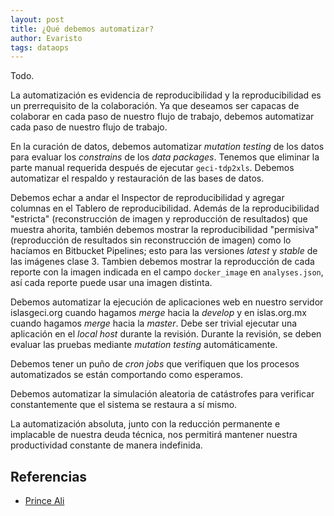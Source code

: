 ```yaml
---
layout: post
title: ¿Qué debemos automatizar?
author: Evaristo
tags: dataops
---
```


Todo.

La automatización es evidencia de reproducibilidad y la reproducibilidad es un prerrequisito de la
colaboración. Ya que deseamos ser capacas de colaborar en cada paso de nuestro flujo de trabajo,
debemos automatizar cada paso de nuestro flujo de trabajo.

En la curación de datos, debemos automatizar _mutation testing_ de los datos para evaluar los
_constrains_ de los _data packages_. Tenemos que eliminar la parte manual requerida después de
ejecutar `geci-tdp2xls`. Debemos automatizar el respaldo y restauración de las bases de datos.

Debemos echar a andar el Inspector de reproducibilidad y agregar columnas en el Tablero de
reproducibilidad. Además de la reproducibilidad "estricta" (reconstrucción de imagen y reproducción
de resultados) que muestra ahorita, también debemos mostrar la reproducibilidad "permisiva"
(reproducción de resultados sin reconstrucción de imagen) como lo hacíamos en Bitbucket Pipelines;
esto para las versiones _latest_ y _stable_ de las imágenes clase 3. Tambien debemos mostrar la
reproducción de cada reporte con la imagen indicada en el campo `docker_image` en `analyses.json`,
así cada reporte puede usar una imagen distinta.

Debemos automatizar la ejecución de aplicaciones web en nuestro servidor islasgeci.org cuando
hagamos _merge_ hacia la _develop_ y en islas.org.mx cuando hagamos _merge_ hacia la _master_. Debe
ser trivial ejecutar una aplicación en el _local host_ durante la revisión. Durante la revisión, se
deben evaluar las pruebas mediante _mutation testing_ automáticamente.

Debemos tener un puño de _cron jobs_ que verifiquen que los procesos automatizados se están
comportando como esperamos. 

Debemos automatizar la simulación aleatoria de catástrofes para verificar constantemente que el
sistema se restaura a sí mismo.

La automatización absoluta, junto con la reducción permanente e implacable de nuestra deuda técnica,
nos permitirá mantener nuestra productividad constante de manera indefinida.

## Referencias

- [Prince Ali](https://www.youtube.com/watch?v=eGLSPyGszjo)
